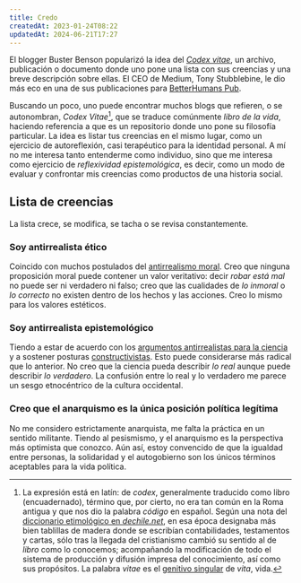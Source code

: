 ```yaml
---
title: Credo
createdAt: 2023-01-24T08:22
updatedAt: 2024-06-21T17:27
---
```


El blogger Buster Benson popularizó la idea del [*Codex vitae*](https://buster.wiki/beliefs/), un archivo, publicación o documento donde uno pone una lista con sus creencias y una breve descripción sobre ellas. El CEO de Medium, Tony Stubblebine, le dio más eco en una de sus publicaciones para [BetterHumans Pub](https://betterhumans.pub/codex-vitae-635f97552092). 

Buscando un poco, uno puede encontrar muchos blogs que refieren, o se autonombran, *Codex Vitae*[^1], que se traduce comúnmente *libro de la vida*, haciendo referencia a que es un repositorio donde uno pone su filosofía particular. La idea es listar tus creencias en el mismo lugar, como un ejercicio de autoreflexión, casi terapéutico para la identidad personal. A mí no me interesa tanto entenderme como individuo, sino que me interesa como ejercicio de *reflexividad epistemológica*, es decir, como un modo de evaluar y confrontar mis creencias como productos de una historia social.

[^1]: La expresión está en latín: de *codex*, generalmente traducido como libro  (encuadernado), término que, por cierto, no era tan común en la Roma antigua y que nos dio la palabra *código* en español. Según una nota del [diccionario etimológico en *dechile.net*](http://etimologias.dechile.net/?co.dice), en esa época designaba más bien tablillas de madera  donde se escribían contabilidades, testamentos y cartas, sólo tras la llegada del cristianismo cambió su sentido al de *libro* como lo conocemos; acompañando la modificación de todo el sistema de producción y difusión impresa del conocimiento, así como sus propósitos. La palabra *vitae* es el [genitivo singular](https://es.wikipedia.org/wiki/Declinaciones_del_lat%C3%ADn#Caso_genitivo) de *vita*, vida.


## Lista de creencias

La lista crece, se modifica, se tacha o se revisa constantemente.

### Soy antirrealista ético

Coincido con muchos postulados del [antirrealismo moral](https://plato.stanford.edu/entries/moral-anti-realism/). Creo que ninguna proposición moral puede contener un valor veritativo: decir _robar está mal_ no puede ser ni verdadero ni falso; creo que las cualidades de *lo inmoral* o *lo correcto* no existen dentro de los hechos y las acciones. Creo lo mismo para los valores estéticos.

### Soy antirrealista epistemológico

Tiendo a estar de acuerdo con los [argumentos antirrealistas para la ciencia](https://iep.utm.edu/scientific-realism-antirealism/) y a sostener posturas [constructivistas](https://en.wikipedia.org/wiki/Constructivism_(philosophy_of_science)). Esto puede considerarse más radical que lo anterior. No creo que la ciencia pueda describir *lo real* aunque puede describir *lo verdadero*. La confusión entre lo real y lo verdadero me parece un sesgo etnocéntrico de la cultura occidental.

### Creo que el anarquismo es la única posición política legítima

No me considero estrictamente anarquista, me falta la práctica en un sentido militante. Tiendo al pesismismo, y el anarquismo es la perspectiva más optimista que conozco. Aún así, estoy convencido de que la igualdad entre personas, la solidaridad y el autogobierno son los únicos términos aceptables para la vida política.
